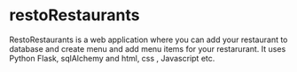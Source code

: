 # restoRestaurants

RestoRestaurants is a web application where you can add your restaurant to database and create menu and add menu items for your restarurant. It uses Python Flask, sqlAlchemy and html, css , Javascript etc.